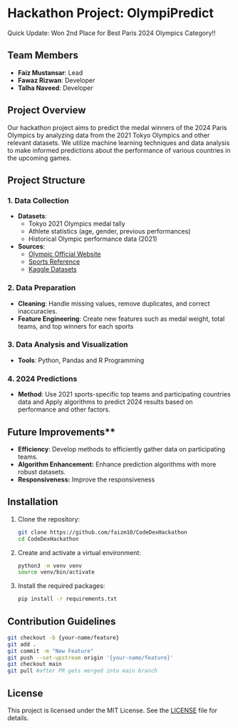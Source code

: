 # Hackathon Project: OlympiPredict

Quick Update: Won 2nd Place for Best Paris 2024 Olympics Category!!

## Team Members
- **Faiz Mustansar**: Lead
- **Fawaz Rizwan**: Developer
- **Talha Naveed**: Developer

## Project Overview
Our hackathon project aims to predict the medal winners of the 2024 Paris Olympics by analyzing data from the 2021 Tokyo Olympics and other relevant datasets. We utilize machine learning techniques and data analysis to make informed predictions about the performance of various countries in the upcoming games.


## Project Structure
### 1. Data Collection
- **Datasets**: 
  - Tokyo 2021 Olympics medal tally
  - Athlete statistics (age, gender, previous performances)
  - Historical Olympic performance data (2021)
- **Sources**: 
  - [Olympic Official Website](https://olympics.com/)
  - [Sports Reference](https://www.sports-reference.com/olympics/summer/2021/)
  - [Kaggle Datasets](https://www.kaggle.com/)

### 2. Data Preparation
- **Cleaning**: Handle missing values, remove duplicates, and correct inaccuracies.
- **Feature Engineering**: Create new features such as medal weight, total teams, and top winners for each sports

### 3. Data Analysis and Visualization
- **Tools**: Python, Pandas and R Programming

### 4. 2024 Predictions
- **Method**: Use 2021 sports-specific top teams and participating countries data and Apply algorithms to predict 2024 results based on performance and other factors.
## Future Improvements**
- **Efficiency**: Develop methods to efficiently gather data on participating teams.
- **Algorithm Enhancement:** Enhance prediction algorithms with more robust datasets.
- **Responsiveness:** Improve the responsiveness

## Installation
1. Clone the repository:
   ```bash
   git clone https://github.com/faizm10/CodeDexHackathon
   cd CodeDexHackathon
   ```
2. Create and activate a virtual environment:
   ```bash
   python3 -m venv venv
   source venv/bin/activate
   ```
3. Install the required packages:
   ```bash
   pip install -r requirements.txt
   ```

## Contribution Guidelines
```bash
git checkout -b {your-name/feature}
git add .
git commit -m "New Feature"
git push --set-upstream origin '{your-name/feature}'
git checkout main
git pull #after PR gets merged into main branch
```
## License
This project is licensed under the MIT License. See the [LICENSE](LICENSE) file for details.
